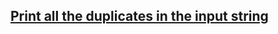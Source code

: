 ## [Print all the duplicates in the input string](https://www.geeksforgeeks.org/print-all-the-duplicates-in-the-input-string/)